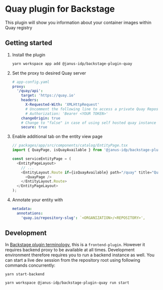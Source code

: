 # Quay plugin for Backstage

This plugin will show you information about your container images within Quay registry

## Getting started

1. Install the plugin

   ```bash
   yarn workspace app add @janus-idp/backstage-plugin-quay
   ```

2. Set the proxy to desired Quay server

   ```yaml
   # app-config.yaml
   proxy:
     '/quay/api':
       target: 'https://quay.io'
       headers:
         X-Requested-With: 'XMLHttpRequest'
         # Uncomment the following line to access a private Quay Repository using a token
         # Authorization: 'Bearer <YOUR TOKEN>'
       changeOrigin: true
       # Change to "false" in case of using self hosted quay instance with a self-signed certificate
       secure: true
   ```

3. Enable additional tab on the entity view page

   ```ts
   // packages/app/src/components/catalog/EntityPage.tsx
   import { QuayPage, isQuayAvailable } from '@janus-idp/backstage-plugin-quay';

   const serviceEntityPage = (
     <EntityPageLayout>
       // ...
       <EntityLayout.Route if={isQuayAvailable} path="/quay" title="Quay">
         <QuayPage />
       </EntityLayout.Route>
     </EntityPageLayout>
   );
   ```

4. Annotate your entity with

   ```yaml
   metadata:
     annotations:
       'quay.io/repository-slug': `<ORGANIZATION>/<REPOSITORY>',
   ```

## Development

In [Backstage plugin terminology](https://backstage.io/docs/local-dev/cli-build-system#package-roles), this is a `frontend-plugin`. However it requires backend proxy to be available at all times. Development environment therefore requires you to run a backend instance as well. You can start a live dev session from the repository root using following commands concurrently:

```
yarn start-backend
```

```
yarn workspace @janus-idp/backstage-plugin-quay run start
```
